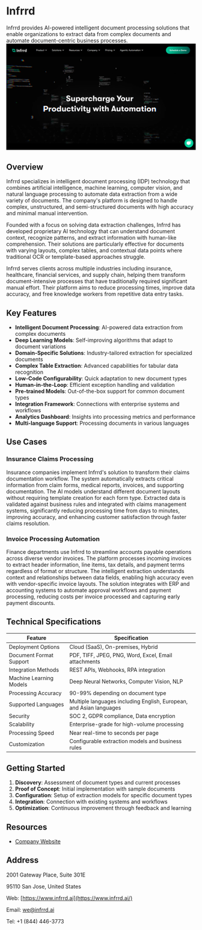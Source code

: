 
# Infrrd

Infrrd provides AI-powered intelligent document processing solutions that enable organizations to extract data from complex documents and automate document-centric business processes.
![Infrrd](assets\infrrd.png)

## Overview

Infrrd specializes in intelligent document processing (IDP) technology that combines artificial intelligence, machine learning, computer vision, and natural language processing to automate data extraction from a wide variety of documents. The company's platform is designed to handle complex, unstructured, and semi-structured documents with high accuracy and minimal manual intervention.

Founded with a focus on solving data extraction challenges, Infrrd has developed proprietary AI technology that can understand document context, recognize patterns, and extract information with human-like comprehension. Their solutions are particularly effective for documents with varying layouts, complex tables, and contextual data points where traditional OCR or template-based approaches struggle.

Infrrd serves clients across multiple industries including insurance, healthcare, financial services, and supply chain, helping them transform document-intensive processes that have traditionally required significant manual effort. Their platform aims to reduce processing times, improve data accuracy, and free knowledge workers from repetitive data entry tasks.

## Key Features

- **Intelligent Document Processing**: AI-powered data extraction from complex documents
- **Deep Learning Models**: Self-improving algorithms that adapt to document variations
- **Domain-Specific Solutions**: Industry-tailored extraction for specialized documents
- **Complex Table Extraction**: Advanced capabilities for tabular data recognition
- **Low-Code Configurability**: Quick adaptation to new document types
- **Human-in-the-Loop**: Efficient exception handling and validation
- **Pre-trained Models**: Out-of-the-box support for common document types
- **Integration Framework**: Connections with enterprise systems and workflows
- **Analytics Dashboard**: Insights into processing metrics and performance
- **Multi-language Support**: Processing documents in various languages

## Use Cases

### Insurance Claims Processing

Insurance companies implement Infrrd's solution to transform their claims documentation workflow. The system automatically extracts critical information from claim forms, medical reports, invoices, and supporting documentation. The AI models understand different document layouts without requiring template creation for each form type. Extracted data is validated against business rules and integrated with claims management systems, significantly reducing processing time from days to minutes, improving accuracy, and enhancing customer satisfaction through faster claims resolution.

### Invoice Processing Automation

Finance departments use Infrrd to streamline accounts payable operations across diverse vendor invoices. The platform processes incoming invoices to extract header information, line items, tax details, and payment terms regardless of format or structure. The intelligent extraction understands context and relationships between data fields, enabling high accuracy even with vendor-specific invoice layouts. The solution integrates with ERP and accounting systems to automate approval workflows and payment processing, reducing costs per invoice processed and capturing early payment discounts.

## Technical Specifications

| Feature | Specification |
|---------|---------------|
| Deployment Options | Cloud (SaaS), On-premises, Hybrid |
| Document Format Support | PDF, TIFF, JPEG, PNG, Word, Excel, Email attachments |
| Integration Methods | REST APIs, Webhooks, RPA integration |
| Machine Learning Models | Deep Neural Networks, Computer Vision, NLP |
| Processing Accuracy | 90-99% depending on document type |
| Supported Languages | Multiple languages including English, European, and Asian languages |
| Security | SOC 2, GDPR compliance, Data encryption |
| Scalability | Enterprise-grade for high-volume processing |
| Processing Speed | Near real-time to seconds per page |
| Customization | Configurable extraction models and business rules |

## Getting Started

1. **Discovery**: Assessment of document types and current processes
2. **Proof of Concept**: Initial implementation with sample documents
3. **Configuration**: Setup of extraction models for specific document types
4. **Integration**: Connection with existing systems and workflows
5. **Optimization**: Continuous improvement through feedback and learning

## Resources

- [Company Website](https://www.infrrd.ai/)

## Address

2001 Gateway Place, Suite 301E

95110 San Jose, United States

Web: [https://www.infrrd.ai](https://www.infrrd.ai/)

Email: we@infrrd.ai

Tel: +1 (844) 446-3773